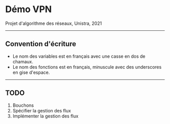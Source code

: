# Démo VPN

Projet d'algorithme des réseaux, Unistra, 2021

---
## Convention d'écriture

- Le nom des variables est en français avec une casse en dos de chamaux.
- Le nom des fonctions est en français, minuscule avec des underscores en gise d'espace.


---

## TODO
 1. Bouchons
 2. Spécifier la gestion des flux
 3. Implémenter la gestion des flux
